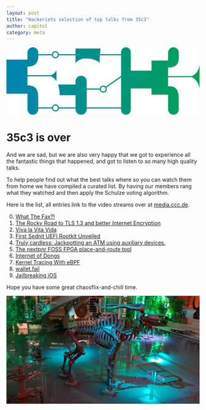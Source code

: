 ```yaml
---
layout: post
title: "Hackeriets selection of top talks from 35c3"
author: capitol
category: meta
---
```


![35c3](/images/35C3Logo_pur.svg)

# 35c3 is over

And we are sad, but we are also very happy that we got to experience all the fantastic
things that happened, and got to listen to so many high quality talks.

To help people find out what the best talks where so you can watch them from home
we have compiled a curated list. By having our members rang what they watched and
then apply the Schulze voting algorithm.


Here is the list, all entries link to the video streams over at [media.ccc.de](https://media.ccc.de/).

0. [What The Fax?!](https://media.ccc.de/v/35c3-9462-what_the_fax)
1. [The Rocky Road to TLS 1.3 and better Internet Encryption](https://media.ccc.de/v/35c3-9607-the_rocky_road_to_tls_1_3_and_better_internet_encryption)
2. [Viva la Vita Vida](https://media.ccc.de/v/35c3-9364-viva_la_vita_vida)
3. [First Sednit UEFI Rootkit Unveiled](https://media.ccc.de/v/35c3-9561-first_sednit_uefi_rootkit_unveiled)
4. [Truly cardless: Jackpotting an ATM using auxiliary devices.](https://media.ccc.de/v/35c3-9761-truly_cardless_jackpotting_an_atm_using_auxiliary_devices)
5. [The nextpnr FOSS FPGA place-and-route tool](https://media.ccc.de/v/35c3-9612-the_nextpnr_foss_fpga_place-and-route_tool)
6. [Internet of Dongs](https://media.ccc.de/v/35c3-9523-internet_of_dongs)
7. [Kernel Tracing With eBPF](https://media.ccc.de/v/35c3-9532-kernel_tracing_with_ebpf)
8. [wallet.fail](https://media.ccc.de/v/35c3-9563-wallet_fail)
9. [Jailbreaking iOS](https://media.ccc.de/v/35c3-9618-jailbreaking_ios)

Hope you have some great chaosflix-and-chill time.

![ccc-elk](/images/ccc-elk.jpg)